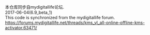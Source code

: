 本仓库同步自mydigitallife论坛.  
2017-06-04(6.9_beta_1)  
This code is synchronized from the mydigitallife forum.  
https://forums.mydigitallife.net/threads/kms_vl_all-online-offline-kms-activator.63471/  
